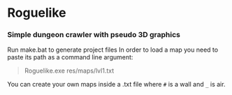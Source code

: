 # Roguelike
### Simple dungeon crawler with pseudo 3D graphics




Run make.bat to generate project files
In order to load a map you need to paste its path as a command line argument:

> Roguelike.exe res/maps/lvl1.txt

You can create your own maps inside a .txt file where `#` is a wall and `_` is air.
